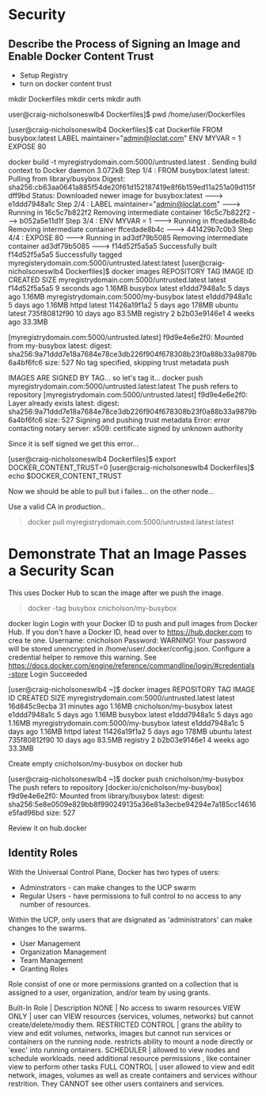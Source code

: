 # Security

## Describe the Process of Signing an Image and Enable Docker Content Trust

- Setup Registry
- turn on docker content trust

mkdir Dockerfiles
mkdir certs
mkdir auth

user@craig-nicholsoneswlb4 Dockerfiles]$ pwd
/home/user/Dockerfiles

[user@craig-nicholsoneswlb4 Dockerfiles]$ cat Dockerfile 
FROM busybox:latest
LABEL maintainer="admin@loclat.com"
ENV MYVAR = 1
EXPOSE 80


docker build -t myregistrydomain.com:5000/untrusted.latest .
Sending build context to Docker daemon  3.072kB
Step 1/4 : FROM busybox:latest
latest: Pulling from library/busybox
Digest: sha256:cb63aa0641a885f54de20f61d152187419e8f6b159ed11a251a09d115fdff9bd
Status: Downloaded newer image for busybox:latest
 ---> e1ddd7948a1c
Step 2/4 : LABEL maintainer="admin@loclat.com"
 ---> Running in 16c5c7b822f2
Removing intermediate container 16c5c7b822f2
 ---> b052a5e11d1f
Step 3/4 : ENV MYVAR = 1
 ---> Running in ffcedade8b4c
Removing intermediate container ffcedade8b4c
 ---> 441429b7c0b3
Step 4/4 : EXPOSE 80
 ---> Running in ad3df79b5085
Removing intermediate container ad3df79b5085
 ---> f14d52f5a5a5
Successfully built f14d52f5a5a5
Successfully tagged myregisterydomain.com:5000/untrusted.latest:latest
[user@craig-nicholsoneswlb4 Dockerfiles]$ docker images
REPOSITORY                                    TAG                 IMAGE ID            CREATED             SIZE
myregistrydomain.com:5000/untrusted.latest   latest              f14d52f5a5a5        9 seconds ago       1.16MB
busybox                                       latest              e1ddd7948a1c        5 days ago          1.16MB
myregistrydomain.com:5000/my-busybox          latest              e1ddd7948a1c        5 days ago          1.16MB
httpd                                         latest              11426a19f1a2        5 days ago          178MB
ubuntu                                        latest              735f80812f90        10 days ago         83.5MB
registry                                      2                   b2b03e9146e1        4 weeks ago         33.3MB


[myregistrydomain.com:5000/untrusted.latest]
f9d9e4e6e2f0: Mounted from my-busybox 
latest: digest: sha256:9a71ddd7e18a7684e78ce3db226f904f678308b23f0a88b33a9879b6a4bf6fc6 size: 527
No tag specified, skipping trust metadata push

IMAGES ARE SIGNED BY TAG...   so let's tag it...
docker push myregistrydomain.com:5000/untrusted.latest:latest
The push refers to repository [myregistrydomain.com:5000/untrusted.latest]
f9d9e4e6e2f0: Layer already exists 
latest: digest: sha256:9a71ddd7e18a7684e78ce3db226f904f678308b23f0a88b33a9879b6a4bf6fc6 size: 527
Signing and pushing trust metadata
Error: error contacting notary server: x509: certificate signed by unknown authority

Since it is self signed we get this error...

[user@craig-nicholsoneswlb4 Dockerfiles]$ export DOCKER_CONTENT_TRUST=0
[user@craig-nicholsoneswlb4 Dockerfiles]$ echo $DOCKER_CONTENT_TRUST 

Now we should be able to pull but i failes... on the other node...

Use a valid CA in production..

> docker pull myregistrydomain.com:5000/untrusted.latest:latest

# Demonstrate That an Image Passes a Security Scan

This uses Docker Hub to scan the image after we push the image.

> docker -tag busybox cnicholson/my-busybox

docker login
Login with your Docker ID to push and pull images from Docker Hub. If you don't have a Docker ID, head over to https://hub.docker.com to crea
te one.
Username: cnicholson
Password: 
WARNING! Your password will be stored unencrypted in /home/user/.docker/config.json.
Configure a credential helper to remove this warning. See
https://docs.docker.com/engine/reference/commandline/login/#credentials-store
Login Succeeded

[user@craig-nicholsoneswlb4 ~]$ docker images
REPOSITORY                                   TAG                 IMAGE ID            CREATED             SIZE
myregistrydomain.com:5000/untrusted.latest   latest              16d845c9ecba        31 minutes ago      1.16MB
cnicholson/my-busybox                        latest              e1ddd7948a1c        5 days ago          1.16MB
busybox                                      latest              e1ddd7948a1c        5 days ago          1.16MB
myregistrydomain.com:5000/my-busybox         latest              e1ddd7948a1c        5 days ago          1.16MB
httpd                                        latest              11426a19f1a2        5 days ago          178MB
ubuntu                                       latest              735f80812f90        10 days ago         83.5MB
registry                                     2                   b2b03e9146e1        4 weeks ago         33.3MB

Create empty cnicholson/my-busybox on docker hub

[user@craig-nicholsoneswlb4 ~]$ docker push cnicholson/my-busybox
The push refers to repository [docker.io/cnicholson/my-busybox]
f9d9e4e6e2f0: Mounted from library/busybox 
latest: digest: sha256:5e8e0509e829bb8f990249135a36e81a3ecbe94294e7a185cc14616e5fad96bd size: 527

Review it on hub.docker

## Identity Roles

With the Universal Control Plane, Docker has two types of users:

- Adminstrators - can make changes to the UCP swarm
- Regular Users - have permissions to full control to no access to any number of resources.

Within the UCP, only users that are dsignated as 'administrators' can make changes to the swarms.

- User Management
- Organization Management
- Team Management
- Granting Roles

Role consist of one or more permissions granted on a collection that is assigned to a
user, organization, and/or team by using grants.

Built-In Role | Description
NONE | No access to swarm resources
VIEW ONLY | user can VIEW resources (services, volumes, networks) but cannot create/delete/modiy them.
RESTRICTED CONTROL | grans the ability to view and edit volumes, networks, images but cannot run
services or containers on the running node.  restricts ability to mount a node directly or 'exec' into running ontainers.
SCHEDULER | allowed to view nodes and schedule workloads. need additional resource permissions
, like container view to perform other tasks
FULL CONTROL | user allowed to view and edit network, images, volumes as well as create containers and services withour restrition. 
They CANNOT see other users containers and services.
